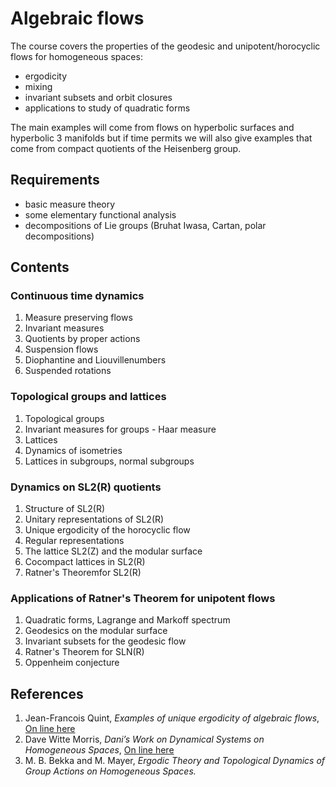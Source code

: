 # Algebraic flows

The course covers the properties of
the geodesic and unipotent/horocyclic
flows for homogeneous spaces:

- ergodicity
- mixing
- invariant subsets and orbit closures
- applications to study of quadratic forms


The main examples will come from flows  on hyperbolic surfaces and hyperbolic 3 manifolds but if time permits we will also give examples that come from compact quotients of the  Heisenberg group.

## Requirements

- basic measure theory
- some elementary functional analysis
- decompositions of Lie groups (Bruhat Iwasa, Cartan, polar decompositions)


## Contents


### Continuous time dynamics 

1. Measure preserving flows
1. Invariant measures 
1. Quotients by proper actions 
1. Suspension flows
1. Diophantine and Liouvillenumbers 
1. Suspended rotations


### Topological groups and lattices

1. Topological groups 
1. Invariant measures for groups - Haar measure 
1. Lattices 
1. Dynamics of isometries
1. Lattices in subgroups, normal subgroups



### Dynamics on SL2(R) quotients

1. Structure of SL2(R)
1. Unitary representations of SL2(R)
1. Unique ergodicity of the horocyclic flow
1. Regular representations
1. The lattice SL2(Z) and the modular surface
1. Cocompact lattices in SL2(R)
1. Ratner's Theoremfor SL2(R)

### Applications of Ratner's Theorem for unipotent flows

1. Quadratic forms, Lagrange and Markoff spectrum
1. Geodesics on the modular surface
1. Invariant subsets for the geodesic flow
1. Ratner's Theorem for SLN(R)
1. Oppenheim conjecture

## References

1. Jean-Francois Quint, *Examples of unique ergodicity of algebraic flows*, [On line here](http://www.math.u-bordeaux1.fr/~jquint/publications/courschine.pdf)
1. Dave Witte Morris, *Dani’s Work on Dynamical Systems on Homogeneous Spaces*, [On line here](https://projecteuclid.org/euclid.bams/1183538364)
1. M. B. Bekka and M. Mayer, *Ergodic Theory and Topological Dynamics of Group Actions on Homogeneous Spaces.*
